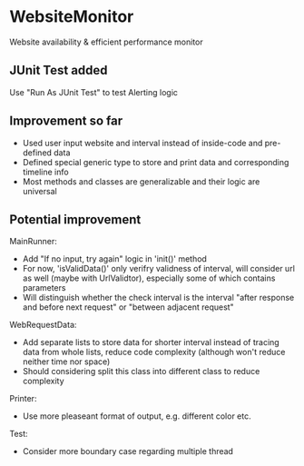 # WebsiteMonitor
Website availability &amp;  efficient performance monitor

## JUnit Test added
Use "Run As JUnit Test" to test Alerting logic

## Improvement so far
- Used user input website and interval instead of inside-code and pre-defined data
- Defined special generic type to store and print data and corresponding timeline info
- Most methods and classes are generalizable and their logic are universal

## Potential improvement
MainRunner: 
- Add "If no input, try again" logic in 'init()' method
- For now, 'isValidData()' only verifry validness of interval, will consider url as well (maybe with UrlValidtor), especially some of which contains parameters
- Will distinguish whether the check interval is the interval "after response and before next request" or "between adjacent request"

WebRequestData: 
- Add separate lists to store data for shorter interval instead of tracing data from whole lists, reduce code complexity (although won't reduce neither time nor space)
- Should considering split this class into different class to reduce complexity

Printer:
- Use more pleaseant format of output, e.g. different color etc.

Test: 
- Consider more boundary case regarding multiple thread
